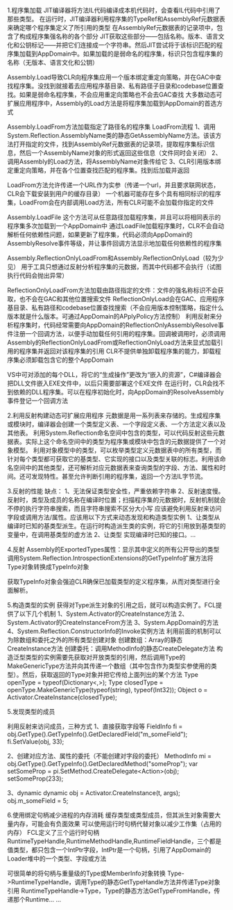 1.程序集加载
JIT编译器将方法IL代码编译成本机代码时，会查看IL代码中引用了那些类型。
在运行时，JIT编译器利用程序集的TypeRef和AssemblyRef元数据表来确定哪个程序集定义了所引用的类型
在AssemblyRef元数据表的记录项中，包含了构成程序集强名称的各个部分
JIT获取这些部分——包括名称。版本、语言文化和公钥标记——并把它们连接成一个字符串。然后JIT尝试将于该标识匹配的程序集加载到AppDomain中。如果加载的是弱命名的程序集，标识只包含程序集的名称（无版本、语言文化和公钥）

Assembly.Load导致CLR向程序集应用一个版本绑定重定向策略，并在GAC中查找程序集。没找到就接着去应用程序基目录、私有路径子目录和codebase位置查找。如果是弱命名程序集，不会应用重定向策略也不会去GAC查找
大多数动态可扩展应用程序中，Assembly的Load方法是将程序集加载到AppDomain的首选方式

Assembly.LoadFrom方法加载指定了路径名的程序集
LoadFrom流程
1、调用System.Reflection.AssemblyName类的静态GetAssemblyName方法。该该方法打开指定的文件，找到AssemblyRef元数据表的记录项，提取程序集标识信息，然后一个AssemblyName对象的形式返回这些信息（文件同时会关闭）
2、调用Assembly的Load方法，将AssemblyName对象传给它
3、CLR引用版本绑定重定向策略，并在各个位置查找匹配的程序集。找到后加载并返回

LoadFrom方法允许传递一个URL作为实参（传递一个url，并且要求联网状态，CLR会下载安装到用户的缓存目录）
一个机器可能存在多个具有相同标识的程序集，LoadFrom会在内部调用Load方法，所有CLR可能不会加载你指定的文件

Assembly.LoadFile 这个方法可从任意路径加载程序集，并且可以将相同表示的程序集多次加载到一个AppDomain中
通过LoadFile加载程序集时，CLR不会自动解析任何依赖性问题，如果更新了程序集，代码必须向AppDomain的AssemblyResolve事件等级，并让事件回调方法显示地加载任何依赖性的程序集

Assembly.ReflectionOnlyLoadFrom和Assembly.ReflectionOnlyLoad（较为少见） 用于工具只想通过反射分析程序集的元数据，而其中代码都不会执行（试图执行代码会抛出异常）

ReflectionOnlyLoadFrom方法加载由路径指定的文件：文件的强名称标识不会获取，也不会在GAC和其他位置搜索文件
ReflectionOnlyLoad会在GAC、应用程序基目录、私有路径和codebase位置查找搜索（不会应用版本控制策略，指定什么版本就是什么版本。可通过AppDomain的APplyPolicy方法控制）
利用反射来分析程序集时，代码经常需要向AppDomain的ReflectionOnlyAssemblyResolve事件注册一个回调方法，以便手动加载任何引用的程序集。回调被调用时，必须调用Assembly的ReflectionOnlyLoadFrom或ReflectionOnlyLoad方法来显式加载引用的程序集并返回对该程序集的引用
CLR不提供单独卸载程序集的能力，卸载程序集必须卸载包含它的整个AppDomain

VS中可对添加的每个DLL，将它的“生成操作”更改为“嵌入的资源”，C#编译器会把DLL文件嵌入EXE文件中，以后只需要部署这个EXE文件
在运行时，CLR会找不到依赖的DLL程序集。可以在程序初始化时，向AppDomain的ResolveAssembly事件登记一个回调方法

2.利用反射构建动态可扩展应用程序
元数据是用一系列表来存储的。生成程序集或模块时，编译器会创建一个类型定义表、一个字段定义表、一个方法定义表以及其他表。
利用System.Reflection命名空间中包含的类型，可以代码反射这些元数据表。实际上这个命名空间中的类型为程序集或模块中包含的元数据提供了一个对象模型。
利用对象模型中的类型，可以枚举类型定义元数据表中的所有类型，而针对每个类型都可获取它的基类型、它实现的接口以及类型关联的标志。利用该命名空间中的其他类型，还可解析对应元数据表来查询类型的字段、方法、属性和时间。还可发现特性。甚至允许判断引用的程序集，返回一个方法IL字节流。

3.反射的性能
缺点：
1、无法保证类型安全性，严重依赖字符串
2、反射速度慢。反射时，类型及成员的名称在编译时位置；扫描程序集的元数据时，反射机制就会不停的执行字符串搜索，而且字符串搜索不区分大小写
应该避免利用反射来访问字段或调用方法/属性。应该用以下方式来动态发现和构造类型实例
1、让类型从编译时已知的基类型派生。在运行时构造派生类的实例，将它的引用放到基类型的变量中，在调用基类型的虚方法
2、让类型 实现编译时已知的接口。...

4.反射
Assembly的ExportedTypes属性：显示其中定义的所有公开导出的类型
调用System.Reflection.IntrospectionExtensions的GetTypeInfo扩展方法将Type对象转换成TypeInfo对象

获取TypeInfo对象会强迫CLR确保已加载类型的定义程序集，从而对类型进行全面解析。

5.构造类型的实例
获得对Type派生对象的引用之后，就可以构造实例了。FCL提供了以下几个机制
1、System.Activator的CreateInstance方法
2、System.Activator的CreateInstanceFrom方法
3、System.AppDomain的方法
4、System.Reflection.ConstructorInfo的Invoke实例方法
利用前面的机制可以为除数组和委托之外的所有类型创建对象
创建数组：Array的静态CreateInstance方法
创建委托：调用MethodInfo的静态CreateDelegate方法
构造泛型类型的实例需要先获取对开放类型的引用，然后调用Type的MakeGenericType方法并向其传递一个数组（其中包含作为类型实参使用的类型）。然后，获取返回的Type对象并把它传给上面列出的某个方法
Type openType = typeof(Dictionary<,>);
Type closedType = openType.MakeGenericType(typeof(string), typeof(Int32));
Object o = Activator.CreateInstance(closedType);

5.发现类型的成员


利用反射来访问成员，三种方式
1、直接获取字段等
FieldInfo fi = obj.GetType().GetTypeInfo().GetDeclaredField("m_someField");
fi.SetValue(obj, 33);

2、创建对应方法、属性的委托（不能创建对字段的委托）
MethodInfo mi = obj.GetType().GetTypeInfo().GetDeclaredMethod("someProp");
var setSomeProp = pi.SetMethod.CreateDelegate<Action<Int32>>(obj);
setSomeProp(233);

3、dynamic
dynamic obj = Activator.CreateInstance(t, args);
obj.m_someField = 5;

6.使用绑定句柄减少进程的内存消耗
缓存类型或类型成员，但其派生对象需要大量内存，可能会有负面效果
可以使用运行时句柄代替对象以减少工作集（占用的内存）
FCL定义了三个运行时句柄RuntimeTypeHandle,RuntimeMethodHandle,RuntimeFieldHandle，三个都是值类型，都只包含一个IntPtr字段，IntPtr是一个句柄，引用了AppDomain的Loader堆中的一个类型、字段或方法

可很简单的将句柄与重量级的Type或MemberInfo对象转换
Type->RuntimeTypeHandle，调用Type的静态GetTypeHandle方法并传递Type对象引用
RuntimeTypeHandle->Type，Type的静态方法GetTypeFromHandle，传递那个Runtime...
...

